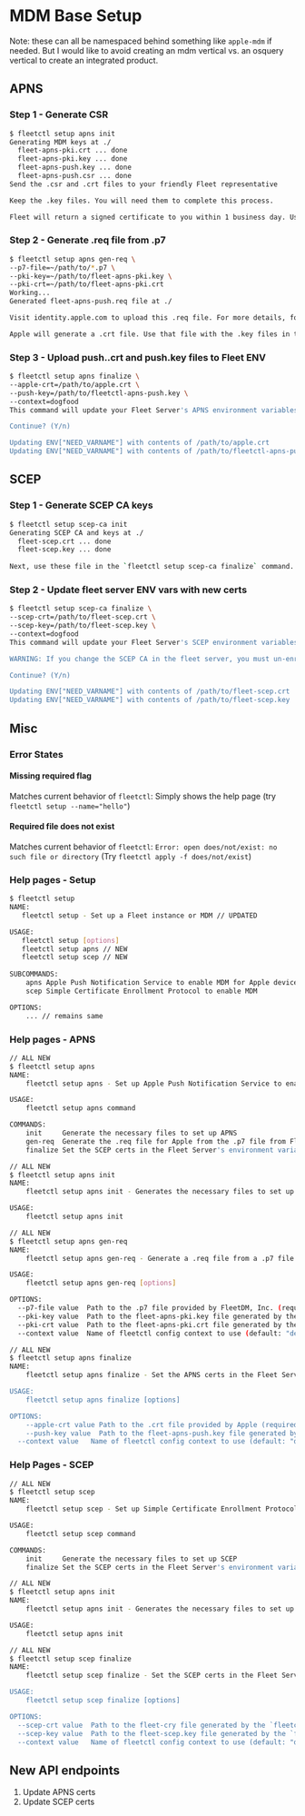 # MDM Base Setup

Note: these can all be namespaced behind something like `apple-mdm` if needed. But I would like to avoid creating an mdm vertical vs. an osquery vertical to create an integrated product.

## APNS
### Step 1 - Generate CSR
``` sh
$ fleetctl setup apns init
Generating MDM keys at ./
  fleet-apns-pki.crt ... done
  fleet-apns-pki.key ... done
  fleet-apns-push.key ... done
  fleet-apns-push.csr ... done
Send the .csr and .crt files to your friendly Fleet representative

Keep the .key files. You will need them to complete this process. 

Fleet will return a signed certificate to you within 1 business day. Use that file with the .key files in the `fleetctl setup apns gen-req` command.
```

### Step 2 - Generate .req file from .p7
``` bash
$ fleetctl setup apns gen-req \
--p7-file=~/path/to/*.p7 \
--pki-key=~/path/to/fleet-apns-pki.key \
--pki-crt=~/path/to/fleet-apns-pki.crt
Working...
Generated fleet-apns-push.req file at ./

Visit identity.apple.com to upload this .req file. For more details, follow these instructions: NEED LINK HERE

Apple will generate a .crt file. Use that file with the .key files in the `fleetctl setup apns finalize` command. 
```

### Step 3 - Upload push..crt and push.key files to Fleet ENV

```sh
$ fleetctl setup apns finalize \
--apple-crt=/path/to/apple.crt \
--push-key=/path/to/fleetctl-apns-push.key \
--context=dogfood
This command will update your Fleet Server's APNS environment variables with the content of the specified files. 

Continue? (Y/n)

Updating ENV["NEED_VARNAME"] with contents of /path/to/apple.crt
Updating ENV["NEED_VARNAME"] with contents of /path/to/fleetctl-apns-push.key
```

## SCEP
### Step 1 - Generate SCEP CA keys
```bash
$ fleetctl setup scep-ca init
Generating SCEP CA and keys at ./
  fleet-scep.crt ... done
  fleet-scep.key ... done
  
Next, use these file in the `fleetctl setup scep-ca finalize` command.
```

### Step 2 - Update fleet server ENV vars with new certs
```bash
$ fleetctl setup scep-ca finalize \ 
--scep-crt=/path/to/fleet-scep.crt \
--scep-key=/path/to/fleet-scep.key \
--context=dogfood
This command will update your Fleet Server's SCEP environment variables with the content of the specified files. 

WARNING: If you change the SCEP CA in the fleet server, you must un-enroll and re-enroll all devices.

Continue? (Y/n)

Updating ENV["NEED_VARNAME"] with contents of /path/to/fleet-scep.crt
Updating ENV["NEED_VARNAME"] with contents of /path/to/fleet-scep.key
```

## Misc
### Error States
#### Missing required flag
Matches current behavior of `fleetctl`: Simply shows the help page (try `fleetctl setup --name="hello"`)
#### Required file does not exist 
Matches current behavior of `fleetctl`: `Error: open does/not/exist: no such file or directory`
(Try `fleetctl apply -f does/not/exist`)
### Help pages - Setup

```bash
$ fleetctl setup
NAME:
   fleetctl setup - Set up a Fleet instance or MDM // UPDATED

USAGE:
   fleetctl setup [options]
   fleetctl setup apns // NEW
   fleetctl setup scep // NEW
   
SUBCOMMANDS:
	apns Apple Push Notification Service to enable MDM for Apple devices
	scep Simple Certificate Enrollment Protocol to enable MDM

OPTIONS:
	... // remains same
```

### Help pages - APNS

``` bash
// ALL NEW
$ fleetctl setup apns
NAME:
	fleetctl setup apns - Set up Apple Push Notification Service to enable Apple MDM

USAGE:
	fleetctl setup apns command

COMMANDS:
	init     Generate the necessary files to set up APNS
	gen-req  Generate the .req file for Apple from the .p7 file from Fleet
	finalize Set the SCEP certs in the Fleet Server's environment variables
```

``` bash
// ALL NEW
$ fleetctl setup apns init
NAME:
	fleetctl setup apns init - Generates the necessary files to set up APNS 

USAGE:
	fleetctl setup apns init
```

``` bash
// ALL NEW
$ fleetctl setup apns gen-req
NAME:
	fleetctl setup apns gen-req - Generate a .req file from a .p7 file provided by FleetDM, Inc.

USAGE:
	fleetctl setup apns gen-req [options]

OPTIONS:
  --p7-file value  Path to the .p7 file provided by FleetDM, Inc. (required)
  --pki-key value  Path to the fleet-apns-pki.key file generated by the `fleetctl setup apns init` command (required)
  --pki-crt value  Path to the fleet-apns-pki.crt file generated by the `fleetctl setup apns init` command (required)
  --context value  Name of fleetctl config context to use (default: "default") [$CONTEXT]
```

``` bash
// ALL NEW
$ fleetctl setup apns finalize
NAME:
	fleetctl setup apns finalize - Set the APNS certs in the Fleet Server's environment variables

USAGE:
	fleetctl setup apns finalize [options]

OPTIONS:
	--apple-crt value Path to the .crt file provided by Apple (required)
	--push-key value  Path to the fleet-apns-push.key file generated by the `fleetctl setup apns init` command (required)
  --context value   Name of fleetctl config context to use (default: "default") [$CONTEXT]
```

### Help Pages - SCEP

``` bash
// ALL NEW
$ fleetctl setup scep
NAME:
	fleetctl setup scep - Set up Simple Certificate Enrollment Protocol to enable MDM

USAGE:
	fleetctl setup scep command

COMMANDS:
	init     Generate the necessary files to set up SCEP
	finalize Set the SCEP certs in the Fleet Server's environment variables
```

``` bash
// ALL NEW
$ fleetctl setup apns init
NAME:
	fleetctl setup apns init - Generates the necessary files to set up APNS 

USAGE:
	fleetctl setup apns init
```

``` bash
// ALL NEW
$ fleetctl setup scep finalize
NAME:
	fleetctl setup scep finalize - Set the SCEP certs in the Fleet Server's environment variables

USAGE:
	fleetctl setup scep finalize [options]

OPTIONS:
  --scep-crt value  Path to the fleet-cry file generated by the `fleetctl setup scep init` command (required)   
  --scep-key value  Path to the fleet-scep.key file generated by the `fleetctl setup scep init` command (required)  
  --context value   Name of fleetctl config context to use (default: "default") [$CONTEXT]
```

## New API endpoints
1. Update APNS certs
2. Update SCEP certs
